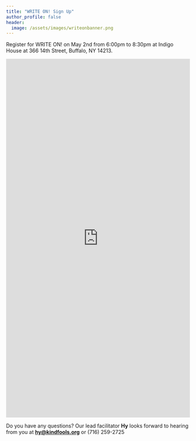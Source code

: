 ```yaml
---
title: "WRITE ON! Sign Up"
author_profile: false
header:
  image: /assets/images/writeonbanner.png
---
```


Register for WRITE ON! on May 2nd from 6:00pm to 8:30pm
at Indigo House at 366 14th Street, Buffalo, NY 14213.

<iframe src="https://docs.google.com/forms/d/e/1FAIpQLSek_PrcGqo_f9EajHCTh6m_Bg7T76rrjXrG3EChmPoMTyvUvg/viewform?embedded=true&usp=pp_url&entry.1094639681=Tues+May+2nd+at+6:00pm+at+Indigo+House+(366+14th+St)" width="100%" height="980" frameborder="0" marginheight="0" marginwidth="0" onload = "window.parent.scrollTo(0,0)">Loading…</iframe>

Do you have any questions? Our lead facilitator **Hy** looks forward to hearing from you at **[hy@kindfools.org](mailto:hy@kindfools.org)** or (716) 259-2725
